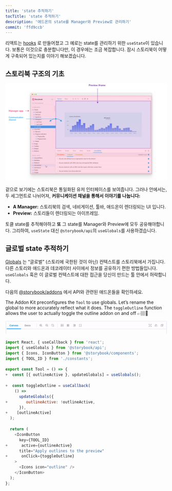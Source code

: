 ```yaml
---
title: 'state 추적하기'
tocTitle: 'state 추적하기'
description: '애드온의 state를 Manager와 Preview로 관리하기'
commit: 'ffd9ccb'
---
```


리액트는 [hooks](https://reactjs.org/docs/hooks-state.html#gatsby-focus-wrapper) 로 만들어졌고 그 예로는 state를 관리하기 위한 `useState`이 있습니다. 보통은 이것으로 충분합니다만, 이 경우에는 조금 복잡합니다. 잠시 스토리북이 어떻게 구축되어 있는지를 이야기 해보겠습니다.

## 스토리북 구조의 기초

![](../../images/manager-preview.jpg)

겉으로 보기에는 스토리북은 통일화된 유저 인터페이스를 보여줍니다. 그러나 안에서는, 두 세그먼트로 나뉘어져, **커뮤니케이션 채널을 통해서 이야기를 나눕니다:**

- **A Manager:** 스토리북의 검색, 네비게이션, 툴바, 애드온이 렌더링되는 UI 입니다.
- **Preview:** 스토리들이 렌더링되는 아이프레임.

토클 state를 추적해야하고 **또** 그 state를 Manager와 Preview에 모두 공유해야합니다. 그리하여, `useState` 대신 `@storybook/api`의 `useGlobals`를 사용하겠습니다.

## 글로벌 state 추적하기

[Globals](https://storybook.js.org/docs/react/essentials/toolbars-and-globals/#globals) 는 “글로벌” (스토리에 국한된 것이 아닌) 컨텍스트를 스토리북에서 가집니다. 다른 스토리와 애드온과 데코레이터 사이에서 정보를 공유하기 편한 방법들입니다. `useGlobals` 훅은 이 글로벌 컨텍스트에 대한 접근을 당신이 만드는 툴 안에서 허락합니다.

<div class="aside">다음의 <a href="https://storybook.js.org/docs/react/addons/addons-api">@storybook/addons</a> 에서 API와 관련된 애드온들을 확인하세요.</div>

The Addon Kit preconfigures the `Tool` to use globals. Let’s rename the global to more accurately reflect what it does. The `toggleOutline` function allows the user to actually toggle the outline addon on and off 👉🏽🔘

![The tool track toggle state](../../images/track-state.gif)

```diff:title=src/Tool.js
import React, { useCallback } from 'react';
import { useGlobals } from '@storybook/api';
import { Icons, IconButton } from '@storybook/components';
import { TOOL_ID } from './constants';

export const Tool = () => {
+  const [{ outlineActive }, updateGlobals] = useGlobals();

+  const toggleOutline = useCallback(
    () =>
      updateGlobals({
+        outlineActive: !outlineActive,
      }),
+    [outlineActive]
  );

  return (
    <IconButton
      key={TOOL_ID}
+      active={outlineActive}
      title="Apply outlines to the preview"
+      onClick={toggleOutline}
    >
      <Icons icon="outline" />
    </IconButton>
  );
};
```
